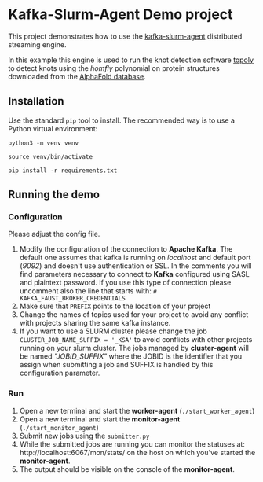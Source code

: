 # Kafka-Slurm-Agent Demo project

This project demonstrates how to use the [kafka-slurm-agent](https://github.com/prubach/kafka-slurm-agent) distributed streaming engine.

In this example this engine is used to run the knot detection software [topoly](https://topoly.cent.uw.edu.pl/) to detect 
knots using the *homfly* polynomial on protein structures downloaded from the [AlphaFold database](https://alphafold.ebi.ac.uk/).

## Installation

Use the standard ``pip`` tool to install. The recommended way is to use a Python virtual environment:

``python3 -m venv venv``

``source venv/bin/activate``

``pip install -r requirements.txt``

## Running the demo

### Configuration

Please adjust the config file.
1. Modify the configuration of the connection to **Apache Kafka**. The default one assumes that kafka is running on *localhost* and default port (*9092*) and doesn't use authentication or SSL.
     In the comments you will find parameters necessary to connect to **Kafka** configured using SASL and plaintext password. If you use this type of connection please uncomment also the line that starts with:
``# KAFKA_FAUST_BROKER_CREDENTIALS``
2. Make sure that ``PREFIX`` points to the location of your project
3. Change the names of topics used for your project to avoid any conflict with projects sharing the same kafka instance.
4. If you want to use a SLURM cluster please change the job ``CLUSTER_JOB_NAME_SUFFIX = '_KSA'`` to avoid conflicts with other projects running on your slurm cluster. The jobs managed by **cluster-agent** will be named *"JOBID_SUFFIX"* where the JOBID is the identifier that you assign when submitting a job and SUFFIX is handled by this configuration parameter.

### Run

1. Open a new terminal and start the **worker-agent** (``./start_worker_agent``)
2. Open a new terminal and start the **monitor-agent** (``./start_monitor_agent``)
3. Submit new jobs using the ``submitter.py``
4. While the submitted jobs are running you can monitor the statuses at: http://localhost:6067/mon/stats/ on the host on which you've started the **monitor-agent**.
5. The output should be visible on the console of the **monitor-agent**.
